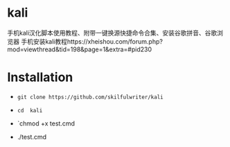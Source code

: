 # kali
手机kali汉化脚本使用教程、附带一键换源快捷命令合集、安装谷歌拼音、谷歌浏览器
手机安装kali教程https://xheishou.com/forum.php?mod=viewthread&tid=198&page=1&extra=#pid230
# Installation



* `git clone https://github.com/skilfulwriter/kali`

* `cd  kali`
* `chmod +x test.cmd

*  ./test.cmd

